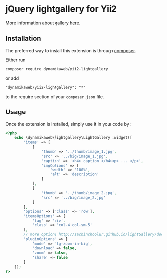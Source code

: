 jQuery lightgallery for Yii2
============
More information about gallery [here](http://sachinchoolur.github.io/lightGallery/).

Installation
------------

The preferred way to install this extension is through [composer](http://getcomposer.org/download/).

Either run

```
composer require dynamikaweb/yii2-lightgallery
```

or add

```
"dynamikaweb/yii2-lightgallery": "*"
```

to the require section of your `composer.json` file.


Usage
-----

Once the extension is installed, simply use it in your code by  :

```php
<?php
    echo \dynamikaweb\lightgallery\LightGallery::widget([
        'items' => [
            [
                'thumb' => '../thumb/image_1.jpg',
                'src' => '../big/image_1.jpg',
                'caption' => '<h4> caption </h4><p> ... </p>',
                'imgOptions' => [
                    'width' => '100%',
                    'alt' => 'description'
                ]
            ],
            [
                'thumb' => '../thumb/image_2.jpg',
                'src' => '../big/image_2.jpg'
            ]
        ],
        'options' => ['class' => 'row'],
        'itemsOptions' => [
            'tag' => 'div',
            'class' => 'col-4 col-sm-5'
        ],
        // more options http://sachinchoolur.github.io/lightGallery/docs/api.html
        'pluginOptions' => [
            'mode' => 'lg-zoom-in-big',
            'download' => false,
            'zoom' => false,
            'share' => false
        ]
    ]);
?>
